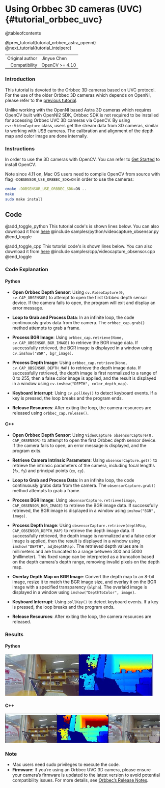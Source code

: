 Using Orbbec 3D cameras (UVC) {#tutorial_orbbec_uvc}
====================================================

@tableofcontents

@prev_tutorial{tutorial_orbbec_astra_openni}
@next_tutorial{tutorial_intelperc}

|    |    |
| -: | :- |
| Original author | Jinyue Chen |
| Compatibility | OpenCV >= 4.10 |

### Introduction
This tutorial is devoted to the Orbbec 3D cameras based on UVC protocol. For the use of the older
Orbbec 3D cameras which depends on OpenNI, please refer to the
[previous tutorial](https://github.com/opencv/opencv/blob/4.x/doc/tutorials/app/orbbec_astra_openni.markdown).

Unlike working with the OpenNI based Astra 3D cameras which requires OpenCV built with OpenNI2 SDK,
Orbbec SDK is not required to be installed for accessing Orbbec UVC 3D cameras via OpenCV. By using
`cv::VideoCapture` class, users get the stream data from 3D cameras, similar to working with USB
cameras. The calibration and alignment of the depth map and color image are done internally.

### Instructions

In order to use the 3D cameras with OpenCV. You can refer to [Get Started](https://opencv.org/get-started/)
to install OpenCV.

Note since 4.11 on, Mac OS users need to compile OpenCV from source with flag
`-DOBSENSOR_USE_ORBBEC_SDK=ON` in order to use the cameras:
```bash
cmake -DOBSENSOR_USE_ORBBEC_SDK=ON ..
make
sudo make install
```

Code
----

@add_toggle_python
This tutorial code's is shown lines below. You can also download it from
[here](https://github.com/opencv/opencv/blob/4.x/samples/python/videocapture_obsensor.py)
@include samples/python/videocapture_obsensor.py
@end_toggle

@add_toggle_cpp
This tutorial code's is shown lines below. You can also download it from
[here](https://github.com/opencv/opencv/blob/4.x/samples/cpp/videocapture_obsensor.cpp)
@include samples/cpp/videocapture_obsensor.cpp
@end_toggle

### Code Explanation

#### Python

- **Open Orbbec Depth Sensor**:
  Using `cv.VideoCapture(0, cv.CAP_OBSENSOR)` to attempt to open the first Orbbec depth sensor device.
  If the camera fails to open, the program will exit and display an error message.

- **Loop to Grab and Process Data**:
  In an infinite loop, the code continuously grabs data from the camera. The `orbbec_cap.grab()`
  method attempts to grab a frame.

- **Process BGR Image**:
  Using `orbbec_cap.retrieve(None, cv.CAP_OBSENSOR_BGR_IMAGE)` to retrieve the BGR image data.
  If successfully retrieved, the BGR image is displayed in a window using `cv.imshow("BGR", bgr_image)`.

- **Process Depth Image**:
  Using `orbbec_cap.retrieve(None, cv.CAP_OBSENSOR_DEPTH_MAP)` to retrieve the depth image data.
  If successfully retrieved, the depth image is first normalized to a range of 0 to 255, then a
  false color image is applied, and the result is displayed in a window using `cv.imshow("DEPTH", color_depth_map)`.

- **Keyboard Interrupt**:
  Using `cv.pollKey()` to detect keyboard events. If a key is pressed, the loop breaks and
  the program ends.

- **Release Resources**:
  After exiting the loop, the camera resources are released using `orbbec_cap.release()`.

#### C++

- **Open Orbbec Depth Sensor**:
  Using `VideoCapture obsensorCapture(0, CAP_OBSENSOR)` to attempt to open the first Orbbec depth
  sensor device. If the camera fails to open, an error message is displayed, and the program exits.

- **Retrieve Camera Intrinsic Parameters**:
  Using `obsensorCapture.get()` to retrieve the intrinsic parameters of the camera, including focal
  lengths (`fx`, `fy`) and principal points (`cx`, `cy`).

- **Loop to Grab and Process Data**:
  In an infinite loop, the code continuously grabs data from the camera. The `obsensorCapture.grab()`
  method attempts to grab a frame.

- **Process BGR Image**:
  Using `obsensorCapture.retrieve(image, CAP_OBSENSOR_BGR_IMAGE)` to retrieve the BGR image data.
  If successfully retrieved, the BGR image is displayed in a window using `imshow("BGR", image)`.

- **Process Depth Image**:
  Using `obsensorCapture.retrieve(depthMap, CAP_OBSENSOR_DEPTH_MAP)` to retrieve the depth image data.
  If successfully retrieved, the depth image is normalized and a false color image is applied, then
  the result is displayed in a window using `imshow("DEPTH", adjDepthMap)`. The retrieved depth
  values are in millimeters and are truncated to a range between 300 and 5000 (millimeter).
  This fixed range can be interpreted as a truncation based on the depth camera's depth range,
  removing invalid pixels on the depth map.

- **Overlay Depth Map on BGR Image**:
  Convert the depth map to an 8-bit image, resize it to match the BGR image size, and overlay it
  on the BGR image with a specified transparency (`alpha`). The overlaid image is displayed in
  a window using `imshow("DepthToColor", image)`.

- **Keyboard Interrupt**:
  Using `pollKey()` to detect keyboard events. If a key is pressed, the loop breaks and the program ends.

- **Release Resources**:
  After exiting the loop, the camera resources are released.
### Results
#### Python

![BGR And DEPTH frame](images/orbbec_uvc_python.jpg)

#### C++

![BGR And DEPTH And DepthToColor frame](images/orbbec_uvc_cpp.jpg)

### Note
 - Mac users need sudo privileges to execute the code.
 - **Firmware**: If you’re using an Orbbec UVC 3D camera, please ensure your camera’s firmware is updated to the latest version to avoid potential compatibility issues. For more details, see [Orbbec’s Release Notes](https://github.com/orbbec/OrbbecSDK_v2/releases).
